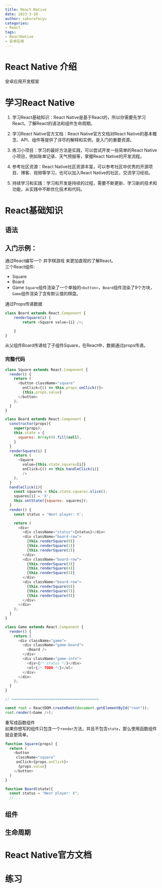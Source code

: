 ```yaml
---
title: React Native
date: 2023-3-10
author: sakurafeiyu
categories:
- React
tags:
- ReactNative
- 安卓应用
---
```

# React Native 介绍
安卓应用开发框架
# 学习React Native
1. 学习React基础知识：React Native是基于React的，所以你需要先学习React。了解React的语法和组件生命周期。

2. 学习React Native官方文档：React Native官方文档对React Native的基本概念、API、组件等提供了详尽的解释和实例，是入门的重要资源。

3. 练习小项目：学习的最好方法是实践，可以尝试开发一些简单的React Native小项目，例如账单记录、天气预报等，掌握React Native的开发流程。

4. 参考社区资源：React Native社区资源丰富，可以参考社区中优秀的开源项目、博客、视频等学习，也可以加入React Native的社区，交流学习经验。

5. 持续学习和实践：学习和开发是持续的过程，需要不断更新、学习新的技术和功能，从实践中不断优化技术和代码。

# React基础知识
## 语法
## 入门示例：
通过React编写一个 井字棋游戏 来更加直观的了解React。  
三个React组件:
- Square
- Board
- Game
`Square`组件渲染了一个单独的`<button>`，`Board`组件渲染了9个方块，`Game`组件渲染了含有默认值的棋盘。  

通过Props传递数据  
```js
class Board extends React.Component {
    renderSquare(i) {
        return <Square value={i} />;

    }
}
```
从父组件Board传递给了子组件Square，在React中，数据通过props传递。

### 完整代码
```js
class Square extends React.Component {
  render() {
    return (
      <button className="square"
        onClick={() => this.props.onClick()}>
        {this.props.value}
      </button>
    );
  }
}

class Board extends React.Component {
  constructor(props){
    super(props);
    this.state = {
      squares: Array(9).fill(null),
    }
  }
  renderSquare(i) {
    return (
      <Square
        value={this.state.squares[i]}
        onClick={() => this.handleClick(i)}
        />
    );
  }
  handleClick(i){
    const squares = this.state.squares.slice();
    squares[i] = 'X';
    this.setState({squares: squares});
  }
  render() {
    const status = 'Next player: X';

    return (
      <div>
        <div className="status">{status}</div>
        <div className="board-row">
          {this.renderSquare(0)}
          {this.renderSquare(1)}
          {this.renderSquare(2)}
        </div>
        <div className="board-row">
          {this.renderSquare(3)}
          {this.renderSquare(4)}
          {this.renderSquare(5)}
        </div>
        <div className="board-row">
          {this.renderSquare(6)}
          {this.renderSquare(7)}
          {this.renderSquare(8)}
        </div>
      </div>
    );
  }
}

class Game extends React.Component {
  render() {
    return (
      <div className="game">
        <div className="game-board">
          <Board />
        </div>
        <div className="game-info">
          <div>{/* status */}</div>
          <ol>{/* TODO */}</ol>
        </div>
      </div>
    );
  }
}

// ========================================

const root = ReactDOM.createRoot(document.getElementById("root"));
root.render(<Game />);

```

重写成函数组件  
如果你想写的组件只包含一个`render`方法，并且不包含`state`，那么使用函数组件就会更简单。
```js
function Square(props) {
  return (
    <button
     className="square"
     onClick={props.onClick}>
      {props.value}
    </button>
  )
}

function Board(state){
  const status = "Next player: X";
  //...
```
## 组件

## 生命周期

# React Native官方文档

# 练习


<Vssue :title="$title" />